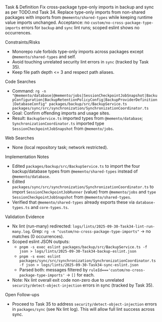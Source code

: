 Task & Definition
Fix cross-package type-only imports in backup and sync as per TODO.md Task 34. Replace type-only imports from non-shared packages with imports from `@memento/shared-types` while keeping runtime value imports unchanged. Acceptance: no `custom/no-cross-package-type-imports` errors for `backup` and `sync` lint runs; scoped eslint shows no occurrences.

Constraints/Risks
- Monorepo rule forbids type-only imports across packages except `@memento/shared-types` and self.
- Avoid touching unrelated security lint errors in `sync` (tracked by Task 35).
- Keep file path depth <= 3 and respect path aliases.

Code Searches
- Command: `rg -n "@memento/database|@memento/jobs|SessionCheckpointJobSnapshot|BackupConfiguration|BackupRetentionPolicyConfig|BackupProviderDefinition|DatabaseConfig" packages/backup/src/BackupService.ts packages/sync/src/synchronization/SynchronizationCoordinator.ts`
- Goal: Confirm offending imports and usage sites.
- Result: `BackupService.ts` imported types from `@memento/database`; `SynchronizationCoordinator.ts` imported type `SessionCheckpointJobSnapshot` from `@memento/jobs`.

Web Searches
- None (local repository task; network restricted).

Implementation Notes
- Edited `packages/backup/src/BackupService.ts` to import the four backup/database types from `@memento/shared-types` instead of `@memento/database`.
- Edited `packages/sync/src/synchronization/SynchronizationCoordinator.ts` to import `SessionCheckpointJobRunner` (value) from `@memento/jobs` and `type SessionCheckpointJobSnapshot` from `@memento/shared-types`.
- Verified that `@memento/shared-types` already exports these via `database-types.ts` and `core-types.ts`.

Validation Evidence
- Nx lint (run-many) redirected: `logs/lints/2025-09-30-Task34-lint-run-many.log`. Grep: `rg -n "custom/no-cross-package-type-imports"` → no matches (0 occurrences).
- Scoped eslint JSON outputs:
  - `pnpm -s exec eslint packages/backup/src/BackupService.ts -f json > logs/lints/2025-09-30-Task34-backup-eslint.json`
  - `pnpm -s exec eslint packages/sync/src/synchronization/SynchronizationCoordinator.ts -f json > logs/lints/2025-09-30-Task34-sync-eslint.json`
  - Parsed both: messages filtered by `ruleId==='custom/no-cross-package-type-imports'` → `[]` for each.
- Note: Nx lint overall exit code non-zero due to unrelated `security/detect-object-injection` errors in sync (tracked by Task 35).

Open Follow-ups
- Proceed to Task 35 to address `security/detect-object-injection` errors in `packages/sync` (see Nx lint log). This will allow full lint success across sync.
